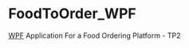 # FoodToOrder_WPF
[WPF](https://learn.microsoft.com/en-us/dotnet/desktop/wpf/overview/?view=netdesktop-8.0) Application For a Food Ordering Platform - TP2
